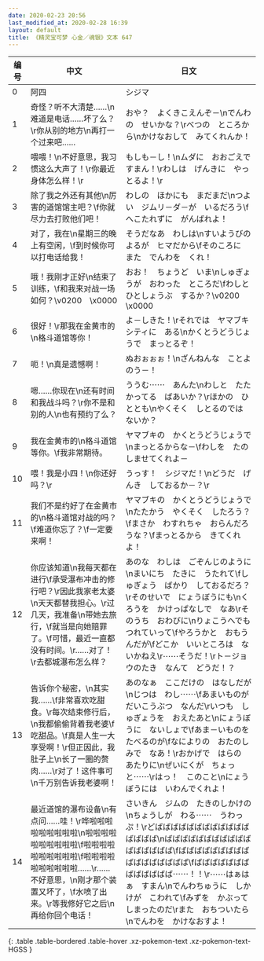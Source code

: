 ```yaml
---
date: 2020-02-23 20:56
last_modified_at: 2020-02-28 16:39
layout: default
title: 《精灵宝可梦 心金／魂银》文本 647
---
```

| 编号 | 中文 | 日文 |
| ---- | ---- | ---- |
| 0 | 阿四 | シジマ |
| 1 | 奇怪？听不大清楚……\n难道是电话……坏了么？\r你从别的地方\n再打一个过来吧…… | おや？　よくきこえんぞ－\nでんわの　せいかな？\rべつの　ところから\nかけなおして　みてくれんか！ |
| 2 | 喂喂！\n不好意思，我习惯这么大声了！\r你最近身体怎么样！\r | もしも－し！\nムダに　おおごえで　すまん！\rわしは　げんきに　やっとるよ！\r |
| 3 | 除了我之外还有其他\n厉害的道馆馆主吧？\f你就尽力去打败他们吧！ | わしの　ほかにも　まだまだ\nつよい　ジムリ－ダ－が　いるだろう\fへこたれずに　がんばれよ！ |
| 4 | 对了，我在\n星期三的晚上有空闲，\f到时候你可以打电话给我！ | そうだなあ　わしは\nすいようびの　よるが　ヒマだから\fそのころに　また　でんわを　くれ！ |
| 5 | 哦！我刚才正好\n结束了训练，\f和我来对战一场如何？\v0200　\x0000 | おお！　ちょうど　いま\nしゅぎょうが　おわった　ところだ\fわしと　ひとしょうぶ　するか？\v0200　\x0000 |
| 6 | 很好！\r那我在金黄市的\n格斗道馆等你！ | よ－しきた！\rそれでは　ヤマブキシティに　ある\nかくとうどうじょうで　まっとるぞ！ |
| 7 | 呃！\n真是遗憾啊！ | ぬおぉぉぉ！\nざんねんな　ことよのう－！ |
| 8 | 嗯……你现在\n还有时间和我战斗吗？\r你不是和别的人\n也有预约了么？ | ううむ⋯⋯　あんた\nわしと　たたかってる　ばあいか？\rほかの　ひととも\nやくそく　しとるのでは　ないか？ |
| 9 | 我在金黄市的\n格斗道馆等你。\f我非常期待。 | ヤマブキの　かくとうどうじょうで\nまっとるからな－\fわしを　たのしませてくれよ－ |
| 10 | 喂！我是小四！\n你还好吗？\r | うっす！　シジマだ！\nどうだ　げんき　しておるか－？\r |
| 11 | 我们不是约好了在金黄市的\n格斗道馆对战的吗？\f难道你忘了？\f一定要来啊！ | ヤマブキの　かくとうどうじょうで\nたたかう　やくそく　したろう？\fまさか　わすれちゃ　おらんだろうな？\fまっとるから　きてくれよ！ |
| 12 | 你应该知道\n我每天都在进行\f承受瀑布冲击的修行吧？\r因此我家老太婆\n天天都替我担心。\r过几天，我准备\n带她去旅行，\f就当是向她赔罪了。\f可惜，最近一直都没有时间。\r……对了！\r去都城瀑布怎么样？ | あのな　わしは　ごぞんじのように\nまいにち　たきに　うたれて\fしゅぎょう　ばかり　しておるだろ？\rそのせいで　にょうぼうにも\nくろうを　かけっぱなしで　なあ\rそのうち　おわびに\nりょこうへでも　つれていって\fやろうかと　おもうんだが\fどこか　いいところは　ないかねえ\r⋯⋯そうだ！\rト－ジョウのたき　なんて　どうだ！？ |
| 13 | 告诉你个秘密，\n其实我……\f非常喜欢吃甜食。\r每次结束修行后，\n我都偷偷背着我老婆\f吃甜品。\f真是人生一大享受啊！\r但正因此，我肚子上\n长了一圈的赘肉……\r对了！这件事可\n千万别告诉我老婆啊！ | あのなぁ　ここだけの　はなしだが\nじつは　わし⋯⋯\fあまいものが　だいこうぶつ　なんだ\rいつも　しゅぎょうを　おえたあと\nにょうぼうに　ないしょで\fあま－いものを　たべるのが\fなによりの　おたのしみで　なあ！\rおかげで　はらの　あたりに\nぜいにくが　ちょっと⋯⋯\rはっ！　このこと\nにょうぼうには　いわんでくれよ！ |
| 14 | 最近道馆的瀑布设备\n有点问……哇！\r哗啦啦啦啦啦啦啦啦啦\n啦啦啦啦啦啦啦啦啦啦\f啦啦啦啦啦啦啦啦啦啦\f啦啦啦啦啦啦啦啦啦啦……\r……不好意思，\n刚才那个装置又坏了，\f水喷了出来。\r等我修好它之后\n再给你回个电话！ | さいきん　ジムの　たきのしかけの\nちょうしが　わる⋯⋯　うわっぷ！\rどばばばばばばばばばばばばばばばば\nばばばばばばばばばばばばばばばばば\fばばばばばばばばばばばばばばばばば\fばばばばばばばばばばばばば⋯⋯！！\r⋯⋯はぁはぁ　すまん\nでんわちゅうに　しかけが　こわれて\fみずを　かぶって　しまったのだ\rまた　おちついたら\nでんわを　かけなおすよ！ |
{: .table .table-bordered .table-hover .xz-pokemon-text .xz-pokemon-text-HGSS }